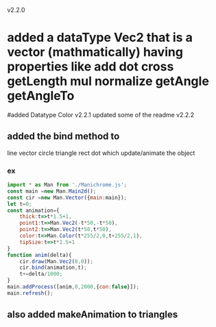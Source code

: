 v2.2.0
# added a dataType Vec2 that is a vector (mathmatically) having properties like add dot cross getLength mul normalize getAngle getAngleTo 
#added Datatype Color 
v2.2.1
updated some of the readme
v2.2.2
## added the bind method to 
line 
vector 
circle 
triangle
rect
dot
which update/animate the object 
### ex
```js
import * as Man from './Manichrome.js';
const main =new Man.Main2d();
const cir =new Man.Vector({main:main});
let t=0;
const animation={
    thick:t=>t*1.5+1,
    point1:t=>Man.Vec2(-t*50,-t*50),
    point2:t=>Man.Vec2(t*50,t*50),
    color:t=>Man.Color(t*255/2,0,t+255/2,1),
    tipSize:t=>t*1.5+1
}
function anim(delta){
    cir.draw(Man.Vec2(0,0));
    cir.bind(animation,t);
    t+=delta/1000;
}
main.addProcess([anim,0,2000,{con:false}]);
main.refresh();

```
## also added makeAnimation to triangles
## 
